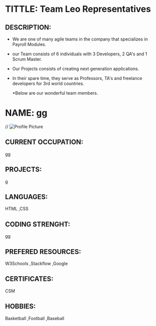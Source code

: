 
# TITTLE: Team Leo Representatives
 
## DESCRIPTION:
* We are one of many agile teams in the company that specializes in Payroll Modules.
* our Team consists of 6 individuals with 3 Developers, 2 QA's and 1 Scrum Master.
* Our Projects consists of creating next generation applications.
* In their spare time, they serve as Professors, TA's and freelance developers for 3rd world countries.

  *Below are our wonderful team members.

# NAME: gg

  //  ![Profile  Picture]("https://avatars1.githubusercontent.com/u/57287408")


## CURRENT OCCUPATION:
gg

## PROJECTS:
g


## LANGUAGES:
HTML
,CSS


## CODING STRENGHT:
gg

## PREFERED RESOURCES:
W3Schools
,Stackflow
,Google


## CERTIFICATES:
CSM

  
## HOBBIES:
Basketball
,Football
,Baseball

 